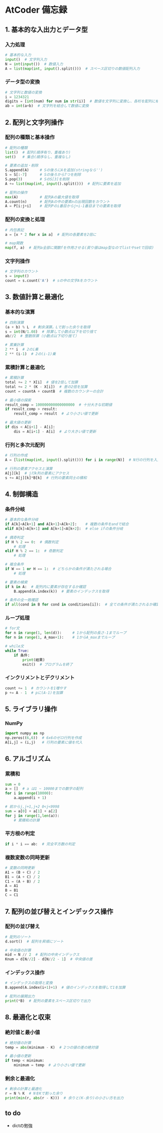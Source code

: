 # AtCoder 備忘録

## 1. 基本的な入出力とデータ型

### 入力処理

```Python
# 基本的な入力
input()  # 文字列入力
N = int(input())  # 数値入力
A = list(map(int, input().split()))  # スペース区切りの数値配列入力
```

### データ型の変換

```Python
# 文字列と数値の変換
i = 1234321
digits = [int(num) for num in str(i)]  # 数値を文字列に変換し、各桁を配列に格納
ab = int(a+b)  # 文字列を結合して数値に変換
```

## 2. 配列と文字列操作

### 配列の種類と基本操作

```Python
# 配列の種類
list()  # 配列(順序有り、重複あり)
set()   # 集合(順序なし、重複なし)

# 要素の追加・削除
S.append(A)     # Sの後ろにAを追加(stringなら'')
S = S[:-7]      # Sの後ろから7つを削除
S.pop(3)        # SのS[3]を削除
A += list(map(int, input().split()))  # 配列に要素を追加

# 配列の操作
max(A)          # 配列Aの最大値を取得
A.count(n)      # 配列Aの中の要素nの出現回数をカウント
A = P[i:j+i]    # 配列Pのi番目からj+i-1番目までの要素を取得
```

### 配列の変換と処理

```Python
# 内包表記
a = [x * 2 for x in a]  # 配列の各要素を2倍に

# map関数
map(f, a)  # 配列a全部に関数fを作用させる(戻り値はmap型なのでlistやsetで回収)
```

### 文字列操作

```Python
# 文字列のカウント
s = input()
count = s.count('A')  # sの中の文字Aをカウント
```

## 3. 数値計算と最適化

### 基本的な演算

```Python
# 四則演算
(a + b) % L  # 剰余演算。Lで割った余りを取得
s = int(N/1.08)  # 除算して小数点以下を切り捨て
ab//2  # 整数除算（小数点以下切り捨て）

# 累乗計算
2 ** i  # 2のi乗
2 ** (i-1)  # 2の(i-1)乗
```

### 累積計算と最適化

```Python
# 累積計算
total += 2 * X[i]  # 値を2倍して加算
total += 2 * (K - X[i])  # 差の2倍を加算
count = countA + countB  # 複数のカウンターの合計

# 最小値の探索
result_comp = 100000000000000000  # 十分大きな初期値
if result_comp > result:
    result_comp = result  # より小さい値で更新

# 最大値の更新
if dis < A[i+1] - A[i]:
    dis = A[i+1] - A[i]  # より大きい値で更新
```

### 行列と多次元配列

```Python
# 行列の作成
A = [list(map(int, input().split())) for i in range(N)]  # N行の行列を入力

# 行列の要素アクセスと演算
A[j][k]  # j行k列の要素にアクセス
s += A[j][k]*B[k]  # 行列の要素同士の積和
```

## 4. 制御構造

### 条件分岐

```Python
# 基本的な条件分岐
if A[k]<A[k+1] and A[k+1]>A[k+2]:    # 複数の条件をandで結合
elif A[k]>A[k+1] and A[k+1]<A[k+2]:  # else ifの条件分岐

# 偶奇判定
if H % 2 == 0:  # 偶数判定
    # 処理
elif H % 2 == 1:  # 奇数判定
    # 処理

# 複合条件
if W == 1 or H == 1:  # どちらかの条件が満たされる場合
    # 処理

# 要素の検索
if k in A:  # 配列内に要素が存在するか確認
    B.append(A.index(k))  # 要素のインデックスを取得

# 条件の全一致確認
if all(cond in B for cond in conditions[i]):  # 全ての条件が満たされるか確認
```

### ループ処理

```Python
# for文
for n in range(1, len(d)):     # 1から配列の長さ-1までループ
for n in range(1, A_max+1):    # 1からA_maxまでループ

# while文
while True:
    if 条件:
        print(結果)
        exit()  # プログラムを終了
```

### インクリメントとデクリメント

```Python
count += 1  # カウントを1増やす
p += A - 1  # pに(A-1)を加算
```

## 5. ライブラリ操作

### NumPy

```Python
import numpy as np
np.zeros((6,6))  # 6x6のゼロ行列を作成
A[i,j] = (i,j)   # 行列の要素に値を代入
```

## 6. アルゴリズム

### 累積和

```Python
sum = 0
a = []  # a は1 ~ 10000までの数字の配列
for i in range(10000):
    a.append(i + 1)

# 前からj,j+1,j+2 0<j<9998
sum = a[0] + a[1] + a[2]
for j in range(1,len(a)):
    # 累積和の計算
```

### 平方根の判定

```Python
if i * i == ab:  # 完全平方数の判定
```

### 複数変数の同時更新

```Python
# 変数の同時更新
A1 = (B + C) / 2
B1 = (A + C) / 2
C1 = (A + B) / 2
A = A1
B = B1
C = C1
```

## 7. 配列の並び替えとインデックス操作

### 配列の並び替え

```Python
# 配列のソート
d.sort()  # 配列を昇順にソート

# 中央値の計算
mid = N // 2  # 配列の中央インデックス
Knum = d[N//2] - d[N//2 - 1]  # 中央値の差
```

### インデックス操作

```Python
# インデックスの取得と変換
B.append(A.index(i+1)+1)  # 値のインデックスを取得して1を加算

# 配列の展開出力
print(*B)  # 配列の要素をスペース区切りで出力
```

## 8. 最適化と収束

### 絶対値と最小値

```Python
# 絶対値の計算
temp = abs(minimum - K)  # 2つの値の差の絶対値

# 最小値の更新
if temp < minimum:
    minimum = temp  # より小さい値で更新
```

### 剰余と最適化

```Python
# 剰余の計算と最適化
r = N % K  # NをKで割った余り
print(min(r, abs(r - K)))  # 余りと(K-余り)の小さい方を出力
```

## to do
- dictの勉強